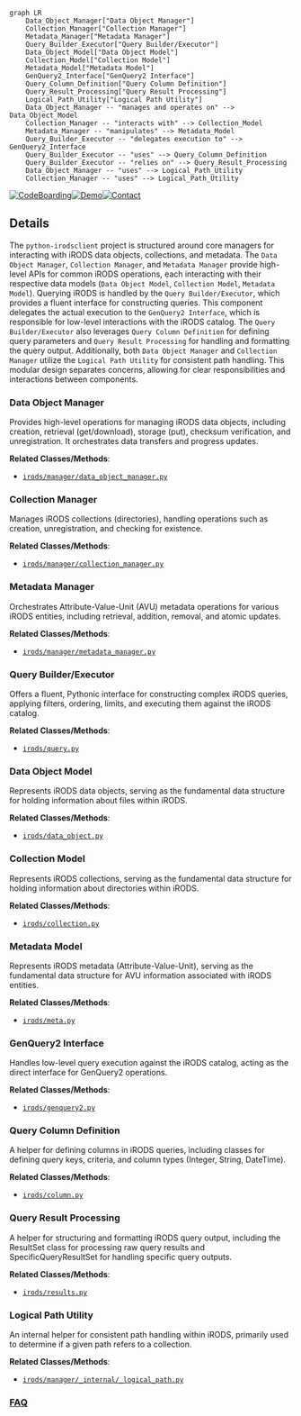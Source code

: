 ```mermaid
graph LR
    Data_Object_Manager["Data Object Manager"]
    Collection_Manager["Collection Manager"]
    Metadata_Manager["Metadata Manager"]
    Query_Builder_Executor["Query Builder/Executor"]
    Data_Object_Model["Data Object Model"]
    Collection_Model["Collection Model"]
    Metadata_Model["Metadata Model"]
    GenQuery2_Interface["GenQuery2 Interface"]
    Query_Column_Definition["Query Column Definition"]
    Query_Result_Processing["Query Result Processing"]
    Logical_Path_Utility["Logical Path Utility"]
    Data_Object_Manager -- "manages and operates on" --> Data_Object_Model
    Collection_Manager -- "interacts with" --> Collection_Model
    Metadata_Manager -- "manipulates" --> Metadata_Model
    Query_Builder_Executor -- "delegates execution to" --> GenQuery2_Interface
    Query_Builder_Executor -- "uses" --> Query_Column_Definition
    Query_Builder_Executor -- "relies on" --> Query_Result_Processing
    Data_Object_Manager -- "uses" --> Logical_Path_Utility
    Collection_Manager -- "uses" --> Logical_Path_Utility
```

[![CodeBoarding](https://img.shields.io/badge/Generated%20by-CodeBoarding-9cf?style=flat-square)](https://github.com/CodeBoarding/GeneratedOnBoardings)[![Demo](https://img.shields.io/badge/Try%20our-Demo-blue?style=flat-square)](https://www.codeboarding.org/demo)[![Contact](https://img.shields.io/badge/Contact%20us%20-%20contact@codeboarding.org-lightgrey?style=flat-square)](mailto:contact@codeboarding.org)

## Details

The `python-irodsclient` project is structured around core managers for interacting with iRODS data objects, collections, and metadata. The `Data Object Manager`, `Collection Manager`, and `Metadata Manager` provide high-level APIs for common iRODS operations, each interacting with their respective data models (`Data Object Model`, `Collection Model`, `Metadata Model`). Querying iRODS is handled by the `Query Builder/Executor`, which provides a fluent interface for constructing queries. This component delegates the actual execution to the `GenQuery2 Interface`, which is responsible for low-level interactions with the iRODS catalog. The `Query Builder/Executor` also leverages `Query Column Definition` for defining query parameters and `Query Result Processing` for handling and formatting the query output. Additionally, both `Data Object Manager` and `Collection Manager` utilize the `Logical Path Utility` for consistent path handling. This modular design separates concerns, allowing for clear responsibilities and interactions between components.

### Data Object Manager
Provides high-level operations for managing iRODS data objects, including creation, retrieval (get/download), storage (put), checksum verification, and unregistration. It orchestrates data transfers and progress updates.


**Related Classes/Methods**:

- <a href="https://github.com/irods/python-irodsclient/blob/main/irods/manager/data_object_manager.py" target="_blank" rel="noopener noreferrer">`irods/manager/data_object_manager.py`</a>


### Collection Manager
Manages iRODS collections (directories), handling operations such as creation, unregistration, and checking for existence.


**Related Classes/Methods**:

- <a href="https://github.com/irods/python-irodsclient/blob/main/irods/manager/collection_manager.py" target="_blank" rel="noopener noreferrer">`irods/manager/collection_manager.py`</a>


### Metadata Manager
Orchestrates Attribute-Value-Unit (AVU) metadata operations for various iRODS entities, including retrieval, addition, removal, and atomic updates.


**Related Classes/Methods**:

- <a href="https://github.com/irods/python-irodsclient/blob/main/irods/manager/metadata_manager.py" target="_blank" rel="noopener noreferrer">`irods/manager/metadata_manager.py`</a>


### Query Builder/Executor
Offers a fluent, Pythonic interface for constructing complex iRODS queries, applying filters, ordering, limits, and executing them against the iRODS catalog.


**Related Classes/Methods**:

- <a href="https://github.com/irods/python-irodsclient/blob/main/irods/query.py" target="_blank" rel="noopener noreferrer">`irods/query.py`</a>


### Data Object Model
Represents iRODS data objects, serving as the fundamental data structure for holding information about files within iRODS.


**Related Classes/Methods**:

- <a href="https://github.com/irods/python-irodsclient/blob/main/irods/data_object.py" target="_blank" rel="noopener noreferrer">`irods/data_object.py`</a>


### Collection Model
Represents iRODS collections, serving as the fundamental data structure for holding information about directories within iRODS.


**Related Classes/Methods**:

- <a href="https://github.com/irods/python-irodsclient/blob/main/irods/collection.py" target="_blank" rel="noopener noreferrer">`irods/collection.py`</a>


### Metadata Model
Represents iRODS metadata (Attribute-Value-Unit), serving as the fundamental data structure for AVU information associated with iRODS entities.


**Related Classes/Methods**:

- <a href="https://github.com/irods/python-irodsclient/blob/main/irods/meta.py" target="_blank" rel="noopener noreferrer">`irods/meta.py`</a>


### GenQuery2 Interface
Handles low-level query execution against the iRODS catalog, acting as the direct interface for GenQuery2 operations.


**Related Classes/Methods**:

- <a href="https://github.com/irods/python-irodsclient/blob/main/irods/genquery2.py" target="_blank" rel="noopener noreferrer">`irods/genquery2.py`</a>


### Query Column Definition
A helper for defining columns in iRODS queries, including classes for defining query keys, criteria, and column types (Integer, String, DateTime).


**Related Classes/Methods**:

- <a href="https://github.com/irods/python-irodsclient/blob/main/irods/column.py" target="_blank" rel="noopener noreferrer">`irods/column.py`</a>


### Query Result Processing
A helper for structuring and formatting iRODS query output, including the ResultSet class for processing raw query results and SpecificQueryResultSet for handling specific query outputs.


**Related Classes/Methods**:

- <a href="https://github.com/irods/python-irodsclient/blob/main/irods/results.py" target="_blank" rel="noopener noreferrer">`irods/results.py`</a>


### Logical Path Utility
An internal helper for consistent path handling within iRODS, primarily used to determine if a given path refers to a collection.


**Related Classes/Methods**:

- <a href="https://github.com/irods/python-irodsclient/blob/main/irods/manager/_internal/_logical_path.py" target="_blank" rel="noopener noreferrer">`irods/manager/_internal/_logical_path.py`</a>




### [FAQ](https://github.com/CodeBoarding/GeneratedOnBoardings/tree/main?tab=readme-ov-file#faq)
